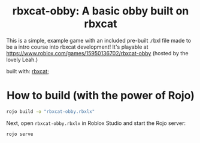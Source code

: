 <h1 align="center"> rbxcat-obby: A basic obby built on rbxcat </h1>

This is a simple, example game with an included pre-built .rbxl file made to be a intro course into rbxcat development!
It's playable at https://www.roblox.com/games/15950136702/rbxcat-obby (hosted by the lovely Leah.)

built with: [rbxcat](https://github.com/fartg/rbxcat);

<h1 align="center"> How to build (with the power of Rojo) </h1>

```bash
rojo build -o "rbxcat-obby.rbxlx"
```

Next, open `rbxcat-obby.rbxlx` in Roblox Studio and start the Rojo server:

```bash
rojo serve
```
